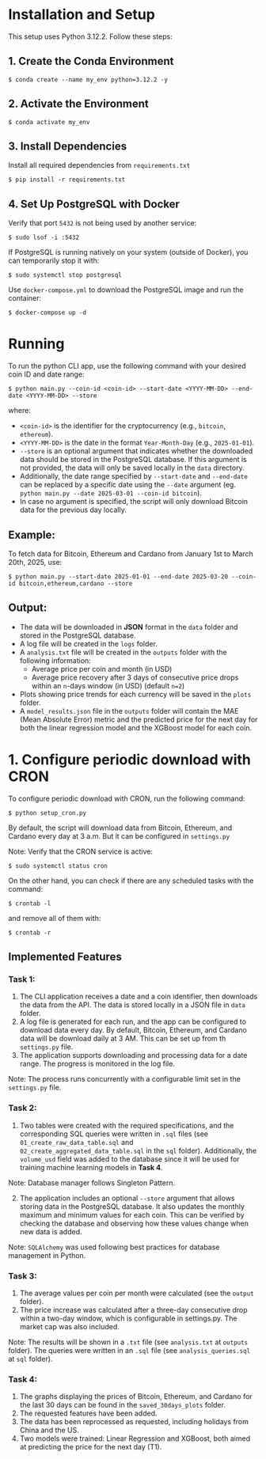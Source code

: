 # Installation and Setup

This setup uses Python 3.12.2. Follow these steps:
## 1. Create the Conda Environment
```
$ conda create --name my_env python=3.12.2 -y
```
## 2. Activate the Environment
```
$ conda activate my_env
```
## 3. Install Dependencies
Install all required dependencies from `requirements.txt`
```
$ pip install -r requirements.txt
```
## 4. Set Up PostgreSQL with Docker
Verify that port `5432` is not being used by another service:
```
$ sudo lsof -i :5432
```
If PostgreSQL is running natively on your system (outside of Docker), you can temporarily stop it with:

```
$ sudo systemctl stop postgresql
```
Use `docker-compose.yml` to download the PostgreSQL image and run the container:
```
$ docker-compose up -d
```
# Running
To run the python CLI app, use the following command with your desired coin ID and date range:
```
$ python main.py --coin-id <coin-id> --start-date <YYYY-MM-DD> --end-date <YYYY-MM-DD> --store
```
where:
- `<coin-id>` is the identifier for the cryptocurrency (e.g., `bitcoin`, `ethereum`).
- `<YYYY-MM-DD>` is the date in the format `Year-Month-Day` (e.g., `2025-01-01`).
- `--store` is an optional argument that indicates whether the downloaded data should be stored in the PostgreSQL database. If this argument is not provided, the data will only be saved locally in the `data` directory.
- Additionally, the date range specified by ``--start-date`` and `--end-date` can be replaced by a specific date using the `--date` argument (eg. `python main.py --date 2025-03-01 --coin-id bitcoin`).
- In case no argument is specified, the script will only download Bitcoin data for the previous day locally.
## Example:
To fetch data for Bitcoin, Ethereum and Cardano from January 1st to March 20th, 2025, use:
```
$ python main.py --start-date 2025-01-01 --end-date 2025-03-20 --coin-id bitcoin,ethereum,cardano --store
```
## Output:

- The data will be downloaded in **JSON** format in the `data` folder and stored in the PostgreSQL database.
- A log file will be created in the `logs` folder.
- A `analysis.txt` file will be created in the `outputs` folder with the following information:
    - Average price per coin and month (in USD)
    - Average price recovery after 3 days of consecutive price drops within an `n`-days window (in USD) (default `n=2`)
- Plots showing price trends for each currency will be saved in the `plots` folder.
- A `model_results.json` file in the `outputs` folder will contain the MAE (Mean Absolute Error) metric and the predicted price for the next day for both the linear regression model and the XGBoost model for each coin.

# 1. Configure periodic download with CRON

To configure periodic download with CRON, run the following command:
```
$ python setup_cron.py
```
By default, the script will download data from Bitcoin, Ethereum, and Cardano every day at 3 a.m. But it can be configured in `settings.py`

Note: Verify that the CRON service is active:
```
$ sudo systemctl status cron
```
On the other hand, you can check if there are any scheduled tasks with the command:
```
$ crontab -l
```

and remove all of them with:
```
$ crontab -r
```
## Implemented Features
### Task 1:
1.  The CLI application receives a date and a coin identifier, then downloads the data from the API. The data is stored locally in a JSON file in `data` folder.
2.  A log file is generated for each run, and the app can be configured to download data every day. By default,  Bitcoin, Ethereum, and Cardano data will be download daily at 3 AM. This can be set up from th `settings.py` file.
3.  The application supports downloading and processing data for a date range. The progress is monitored in the log file.

Note: The process runs concurrently with a configurable limit set in the `settings.py` file.
### Task 2:
1.  Two tables were created with the required specifications, and the corresponding SQL queries were written in `.sql` files (see `01_create_raw_data_table.sql` and `02_create_aggregated_data_table.sql` in the `sql` folder). Additionally, the `volume_usd` field was added to the database since it will be used for training machine learning models in **Task 4**.

Note: Database manager follows Singleton Pattern.

2.  The application includes an optional `--store` argument that allows storing data in the PostgreSQL database. It also updates the monthly maximum and minimum values for each coin. This can be verified by checking the database and observing how these values change when new data is added.

Note: `SQLAlchemy` was used following best practices for database management in Python.
### Task 3:
1.  The average values per coin per month were calculated (see the `output` folder).
2.  The price increase was calculated after a three-day consecutive drop within a two-day window, which is configurable in settings.py. The market cap was also included.

Note: The results will be shown in a `.txt` file (see `analysis.txt` at `outputs` folder). The queries were written in an `.sql` file (see `analysis_queries.sql` at `sql` folder).
### Task 4:
1.  The graphs displaying the prices of Bitcoin, Ethereum, and Cardano for the last 30 days can be found in the `saved_30days_plots` folder.
2.  The requested features have been added.
3.  The data has been reprocessed as requested, including holidays from China and the US.
4.  Two models were trained: Linear Regression and XGBoost, both aimed at predicting the price for the next day (T1).
